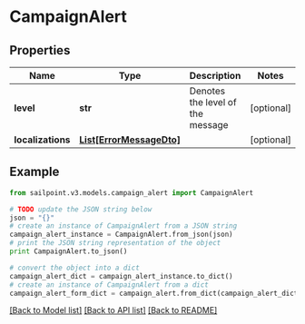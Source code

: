 # CampaignAlert


## Properties

Name | Type | Description | Notes
------------ | ------------- | ------------- | -------------
**level** | **str** | Denotes the level of the message | [optional] 
**localizations** | [**List[ErrorMessageDto]**](ErrorMessageDto.md) |  | [optional] 

## Example

```python
from sailpoint.v3.models.campaign_alert import CampaignAlert

# TODO update the JSON string below
json = "{}"
# create an instance of CampaignAlert from a JSON string
campaign_alert_instance = CampaignAlert.from_json(json)
# print the JSON string representation of the object
print CampaignAlert.to_json()

# convert the object into a dict
campaign_alert_dict = campaign_alert_instance.to_dict()
# create an instance of CampaignAlert from a dict
campaign_alert_form_dict = campaign_alert.from_dict(campaign_alert_dict)
```
[[Back to Model list]](../README.md#documentation-for-models) [[Back to API list]](../README.md#documentation-for-api-endpoints) [[Back to README]](../README.md)


